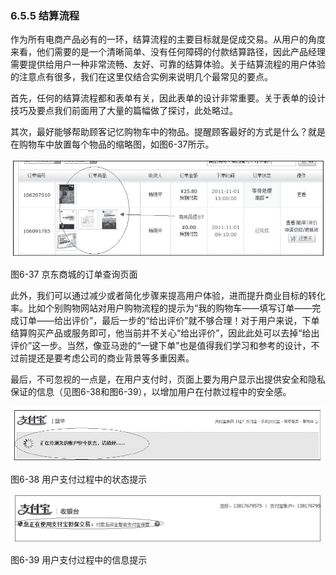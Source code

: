 ### 6.5.5 结算流程

作为所有电商产品必有的一环，结算流程的主要目标就是促成交易。从用户的角度来看，他们需要的是一个清晰简单、没有任何障碍的付款结算路径，因此产品经理需要提供给用户一种非常流畅、友好、可靠的结算体验。关于结算流程的用户体验的注意点有很多，我们在这里仅结合实例来说明几个最常见的要点。

首先，任何的结算流程都和表单有关，因此表单的设计非常重要。关于表单的设计技巧及要点我们前面用了大量的篇幅做了探讨，此处略过。

其次，最好能够帮助顾客记忆购物车中的物品。提醒顾客最好的方式是什么？就是在购物车中放置每个物品的缩略图，如图6-37所示。

![](images/image01517.jpeg)

图6-37 京东商城的订单查询页面

此外，我们可以通过减少或者简化步骤来提高用户体验，进而提升商业目标的转化率。比如个别购物网站对用户购物流程的提示为“我的购物车——填写订单——完成订单——给出评价”，最后一步的“给出评价”就不够合理！对于用户来说，下单结算购买产品或服务即可，他当前并不关心“给出评价”，因此此处可以去掉“给出评价”这一步。当然，像亚马逊的“一键下单”也是值得我们学习和参考的设计，不过前提还是要考虑公司的商业背景等多重因素。

最后，不可忽视的一点是，在用户支付时，页面上要为用户显示出提供安全和隐私保证的信息（见图6-38和图6-39），以增加用户在付款过程中的安全感。

![](images/image01518.jpeg)

图6-38 用户支付过程中的状态提示

![](images/image01519.jpeg)

图6-39 用户支付过程中的信息提示
